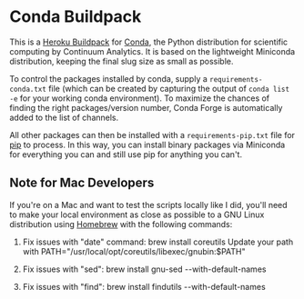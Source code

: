 Conda Buildpack
===============

This is a [Heroku Buildpack](https://devcenter.heroku.com/articles/buildpacks) for [Conda](http://conda.pydata.org/),
the Python distribution for scientific computing by Continuum Analytics. It is based on the lightweight Miniconda
distribution, keeping the final slug size as small as possible.

To control the packages installed by conda, supply a `requirements-conda.txt` file (which can be created by
capturing the output of `conda list -e` for your working conda environment). To maximize the chances of finding
the right packages/version number, Conda Forge is automatically added to the list of channels.

All other packages can then be installed with a `requirements-pip.txt` file for [pip](https://github.com/pypa/pip)
to process.  In this way, you can install binary packages via Miniconda for everything you can and
still use pip for anything you can't.

Note for Mac Developers
-----------------------
If you're on a Mac and want to test the scripts locally like I did, you'll need to make your local
environment as close as possible to a GNU Linux distribution using [Homebrew](https://brew.sh/) with the following
commands:

1) Fix issues with "date" command:
brew install coreutils
Update your path with PATH="/usr/local/opt/coreutils/libexec/gnubin:$PATH"

2) Fix issues with "sed":
brew install gnu-sed --with-default-names

3) Fix issues with "find":
brew install findutils --with-default-names

